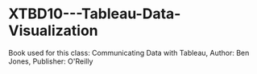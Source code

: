 # XTBD10---Tableau-Data-Visualization

Book used for this class:  Communicating Data with Tableau,  Author: Ben Jones, Publisher: O'Reilly

